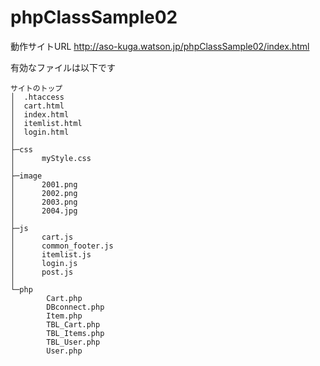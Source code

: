 # phpClassSample02

動作サイトURL
http://aso-kuga.watson.jp/phpClassSample02/index.html

有効なファイルは以下です
```
サイトのトップ
│  .htaccess
│  cart.html
│  index.html
│  itemlist.html
│  login.html
│
├─css
│      myStyle.css
│
├─image
│      2001.png
│      2002.png
│      2003.png
│      2004.jpg
│
├─js
│      cart.js
│      common_footer.js
│      itemlist.js
│      login.js
│      post.js
│
└─php
        Cart.php
        DBconnect.php
        Item.php
        TBL_Cart.php
        TBL_Items.php
        TBL_User.php
        User.php
```
